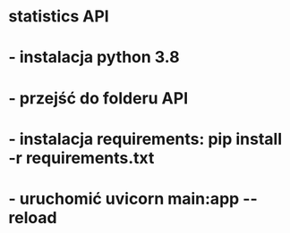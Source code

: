 # statistics API

# - instalacja python 3.8

# - przejść do folderu API

# - instalacja requirements: pip install -r requirements.txt

# - uruchomić uvicorn main:app --reload
